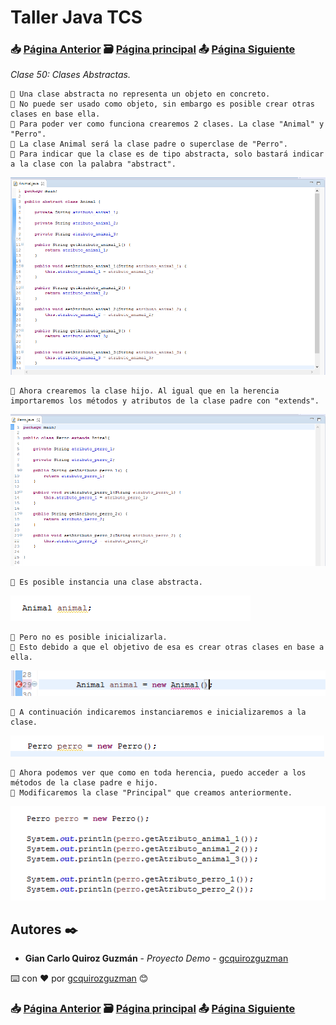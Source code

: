 # Taller Java TCS
### 📥 [Página Anterior](https://github.com/gcquirozguzman/java-tcs-202001/tree/POLI100001) 🗃️ [Página principal](https://github.com/gcquirozguzman/java-tcs-202001) 📤 [Página Siguiente](https://github.com/gcquirozguzman/java-tcs-202001/tree/INT0100001)

_Clase 50: Clases Abstractas._

```
📢 Una clase abstracta no representa un objeto en concreto.
📢 No puede ser usado como objeto, sin embargo es posible crear otras clases en base ella.
📢 Para poder ver como funciona crearemos 2 clases. La clase "Animal" y "Perro".
📢 La clase Animal será la clase padre o superclase de "Perro".
📢 Para indicar que la clase es de tipo abstracta, solo bastará indicar a la clase con la palabra "abstract".
```

![Error: imagen no ha sido cargada](https://github.com/gcquirozguzman/java-tcs-202001/blob/master/imagenes/CABS100001_1.png)

```
📢 Ahora crearemos la clase hijo. Al igual que en la herencia importaremos los métodos y atributos de la clase padre con "extends".
```
![Error: imagen no ha sido cargada](https://github.com/gcquirozguzman/java-tcs-202001/blob/master/imagenes/CABS100001_2.png)

```
📢 Es posible instancia una clase abstracta.
```
![Error: imagen no ha sido cargada](https://github.com/gcquirozguzman/java-tcs-202001/blob/master/imagenes/CABS100001_3.png)

```
📢 Pero no es posible inicializarla.
📢 Esto debido a que el objetivo de esa es crear otras clases en base a ella.
```
![Error: imagen no ha sido cargada](https://github.com/gcquirozguzman/java-tcs-202001/blob/master/imagenes/CABS100001_4.png)

```
📢 A continuación indicaremos instanciaremos e inicializaremos a la clase.
```
![Error: imagen no ha sido cargada](https://github.com/gcquirozguzman/java-tcs-202001/blob/master/imagenes/CABS100001_5.png)

```
📢 Ahora podemos ver que como en toda herencia, puedo acceder a los métodos de la clase padre e hijo.
📢 Modificaremos la clase "Principal" que creamos anteriormente.
```
![Error: imagen no ha sido cargada](https://github.com/gcquirozguzman/java-tcs-202001/blob/master/imagenes/CABS100001_6.png)


## Autores ✒️

* **Gian Carlo Quiroz Guzmán** - *Proyecto Demo* - [gcquirozguzman](https://github.com/gcquirozguzman)

⌨️ con ❤️ por [gcquirozguzman](https://github.com/gcquirozguzman) 😊

### 📥 [Página Anterior](https://github.com/gcquirozguzman/java-tcs-202001/tree/POLI100001) 🗃️ [Página principal](https://github.com/gcquirozguzman/java-tcs-202001) 📤 [Página Siguiente](https://github.com/gcquirozguzman/java-tcs-202001/tree/INT0100001)
